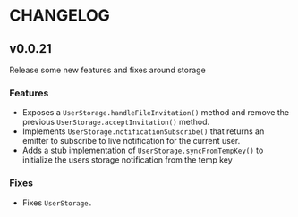 # CHANGELOG

## v0.0.21

Release some new features and fixes around storage

### Features
- Exposes a `UserStorage.handleFileInvitation()` method and remove the previous `UserStorage.acceptInvitation()` method.
- Implements `UserStorage.notificationSubscribe()` that returns an emitter to subscribe to live notification for the
current user.
- Adds a stub implementation of `UserStorage.syncFromTempKey()` to initialize the users storage notification from the
temp key

### Fixes
- Fixes `UserStorage.`
